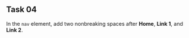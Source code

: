 ## Task 04
In the `nav` element, add two nonbreaking spaces after **Home**, **Link 1**, and **Link 2**. 